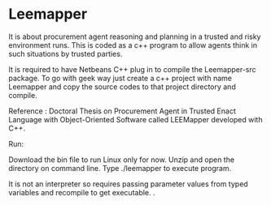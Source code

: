 # Leemapper
It is about procurement agent reasoning and planning in a trusted and risky environment runs. This is coded as a c++ program to allow agents think in such situations by trusted parties. 

It is required to have Netbeans C++ plug in to compile the Leemapper-src package. To go with geek way just create a c++ project with name Leemapper and copy the source codes to that project directory and compile. 


Reference : Doctoral Thesis on Procurement Agent in Trusted Enact Language with Object-Oriented Software called LEEMapper developed with C++. 


Run:

Download the bin file to run Linux only for now. 
Unzip and open the directory on command line. 
Type ./leemapper to execute program.

It is not an interpreter so requires passing parameter values from typed variables and recompile to get executable. . 


